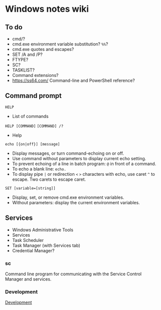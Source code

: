 # Windows notes wiki

## To do
* cmd/?
* cmd.exe environment variable substitution? `%%`?
* cmd.exe quotes and escapes?
* SET /A and /P?
* FTYPE?
* SC?
* TASKLIST?
* Command extensions?
* https://ss64.com/
	Command-line and PowerShell reference?


## Command prompt

`HELP`

* List of commands


`HELP [COMMAND]`
`[COMMAND] /?`

* Help


`echo [{on|off}] [message]`

* Display messages, or turn command-echoing on or off.
* Use command without parameters to display current echo setting.
* To prevent echoing of a line in batch program: `@` in front of a command.
* To echo a blank line: `echo.`
* To display pipe `|` or redirection `<` `>` characters with echo, use caret
  `^` to escape. Two carets to escape caret.


`SET [variable=[string]]`

* Display, set, or remove cmd.exe environment variables.
* Without parameters: display the current environment variables.


## Services

* Windows Administrative Tools
* Services
* Task Scheduler
* Task Manager (with Services tab)
* Credential Manager?


### sc

Command line program for communicating with the Service Control Manager and
services.


### Development

[Development](development.md)
